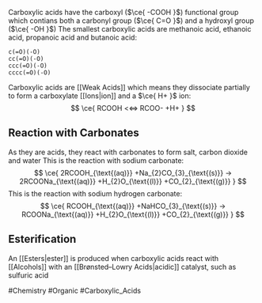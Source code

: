 Carboxylic acids have the carboxyl ($\ce{ -COOH }$) functional group which contians both a carbonyl group ($\ce{ C=O }$) and a hydroxyl group ($\ce{ -OH }$)
The smallest carboxylic acids are methanoic acid, ethanoic acid, propanoic acid and butanoic acid:
```smiles
c(=O)(-O)
cc(=O)(-O)
ccc(=O)(-O)
cccc(=O)(-O)
```
Carboxylic acids are [[Weak Acids]] which means they dissociate partially to form a carboxylate [[Ions|ion]] and a $\ce{ H+ }$ ion:
$$
\ce{ RCOOH <<=> RCOO- +H+ }
$$
## Reaction with Carbonates
As they are acids, they react with carbonates to form salt, carbon dioxide and water
This is the reaction with sodium carbonate:
$$
\ce{ 2RCOOH_{\text{(aq)}} +Na_{2}CO_{3}_{\text{(s)}} -> 2RCOONa_{\text{(aq)}} +H_{2}O_{\text{(l)}} +CO_{2}_{\text{(g)}} }
$$
This is the reaction with sodium hydrogen carbonate:
$$
\ce{ RCOOH_{\text{(aq)}} +NaHCO_{3}_{\text{(s)}} -> RCOONa_{\text{(aq)}} +H_{2}O_{\text{(l)}} +CO_{2}_{\text{(g)}} }
$$
## Esterification
An [[Esters|ester]] is produced when carboxylic acids react with [[Alcohols]] with an [[Brønsted–Lowry Acids|acidic]] catalyst, such as sulfuric acid

#Chemistry #Organic #Carboxylic_Acids 